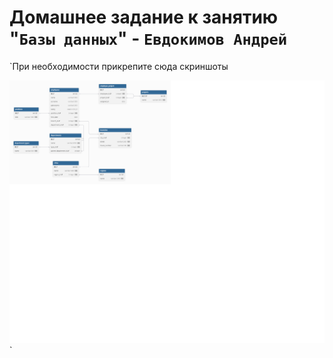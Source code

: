 # Домашнее задание к занятию "`Базы данных`" - `Евдокимов Андрей`

`При необходимости прикрепитe сюда скриншоты

![db-scheme](https://raw.githubusercontent.com/EvdokimovAndrey/sys-pattern-homework-12-01-hw/refs/heads/main/img/db-schema.png)`
